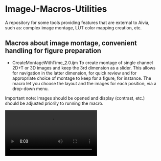 # ImageJ-Macros-Utilities
A repository for some tools providing features that are external to Aivia, such as: complex image montage, LUT color mapping creation, etc.

## Macros about image montage, convenient handling for figure preparation

* CreateMontageWithTime_2.0.ijm
To create montage of single channel 2D+T or 3D images and keep the 3rd dimension as a slider. This allows for navigation in the latter dimension, for quick review and for appropriate choice of montage to keep for a figure, for instance.
The macro let you choose the layout and the images for each position, via a drop-down menu. 

Important note: Images should be opened and display (contrast, etc.) should be adjusted priorily to running the macro.

![Demo video of CreateTLmontage](DRVisionFiles/Videos/CreateMontageWithTime_2.0.ijm.mp4 "Demo video")
